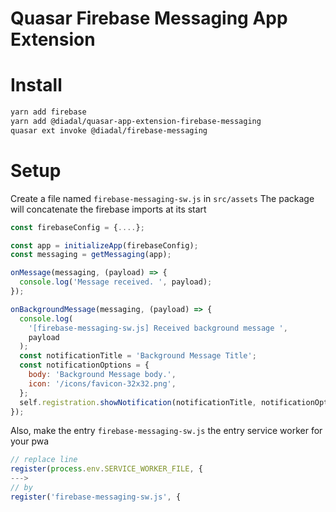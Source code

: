 Quasar Firebase Messaging App Extension
===

# Install
```bash
yarn add firebase
yarn add @diadal/quasar-app-extension-firebase-messaging
quasar ext invoke @diadal/firebase-messaging
```

# Setup
Create a file named `firebase-messaging-sw.js` in `src/assets`
The package will concatenate the firebase imports at its start

```js
const firebaseConfig = {....};

const app = initializeApp(firebaseConfig);
const messaging = getMessaging(app);

onMessage(messaging, (payload) => {
  console.log('Message received. ', payload);
});

onBackgroundMessage(messaging, (payload) => {
  console.log(
    '[firebase-messaging-sw.js] Received background message ',
    payload
  );
  const notificationTitle = 'Background Message Title';
  const notificationOptions = {
    body: 'Background Message body.',
    icon: '/icons/favicon-32x32.png',
  };
  self.registration.showNotification(notificationTitle, notificationOptions);
});

```

Also, make the entry `firebase-messaging-sw.js` the entry service worker for your pwa
```js
// replace line
register(process.env.SERVICE_WORKER_FILE, {
--->
// by
register('firebase-messaging-sw.js', {
```
